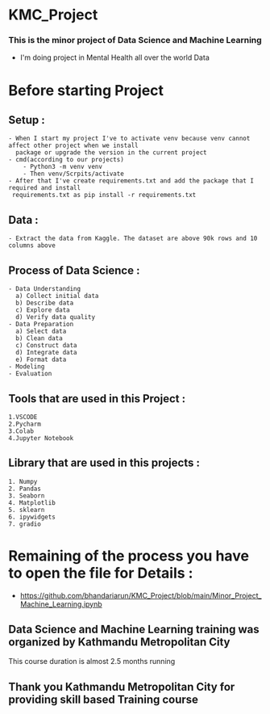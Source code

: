 # KMC_Project
### This is the minor project of Data Science and Machine Learning
- I'm doing project in Mental Health all over the world Data

# Before starting Project
  ## Setup :
    - When I start my project I've to activate venv because venv cannot affect other project when we install
      package or upgrade the version in the current project
    - cmd(according to our projects)
        - Python3 -m venv venv
        - Then venv/Scrpits/activate
    - After that I've create requirements.txt and add the package that I required and install 
     requirements.txt as pip install -r requirements.txt

  ## Data :
    - Extract the data from Kaggle. The dataset are above 90k rows and 10 columns above

  ## Process of Data Science :
    - Data Understanding
      a) Collect initial data
      b) Describe data
      c) Explore data
      d) Verify data quality
    - Data Preparation
      a) Select data
      b) Clean data
      c) Construct data
      d) Integrate data
      e) Format data
    - Modeling
    - Evaluation

  ## Tools that are used in this Project :
    1.VSCODE
    2.Pycharm
    3.Colab
    4.Jupyter Notebook


  ## Library that are used in this projects :
    1. Numpy
    2. Pandas
    3. Seaborn
    4. Matplotlib
    5. sklearn
    6. ipywidgets
    7. gradio

# Remaining of the process you have to open the file for Details : 
  - https://github.com/bhandariarun/KMC_Project/blob/main/Minor_Project_Machine_Learning.ipynb

## Data Science and Machine Learning training was organized by Kathmandu Metropolitan City

This course duration is almost 2.5 months running

## Thank you Kathmandu Metropolitan City for providing skill based Training course

